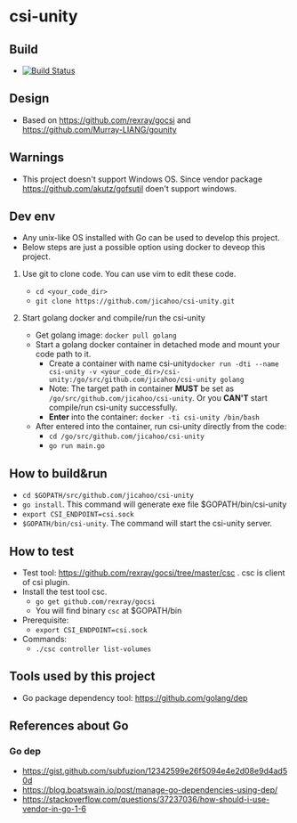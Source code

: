 # csi-unity

## Build
* [![Build Status](https://travis-ci.com/jicahoo/csi-unity.svg?branch=master)](https://travis-ci.com/jicahoo/csi-unity)

## Design
* Based on https://github.com/rexray/gocsi and https://github.com/Murray-LIANG/gounity

## Warnings
* This project doesn't support Windows OS. Since vendor package https://github.com/akutz/gofsutil doen't support windows.

## Dev env
* Any unix-like OS installed with Go can be used to develop this project.
* Below steps are just a possible option using docker to deveop this project.
1. Use git to clone code. You can use vim to edit these code.
    * `cd <your_code_dir>`
    * `git clone https://github.com/jicahoo/csi-unity.git`

2. Start golang docker and compile/run the csi-unity
    * Get golang image: `docker pull golang`
    * Start a golang docker container in detached mode and mount your code path to it.
        * Create a container with name csi-unity`docker run -dti --name csi-unity -v <your_code_dir>/csi-unity:/go/src/github.com/jicahoo/csi-unity golang`
        * Note: The target path in container **MUST** be set as `/go/src/github.com/jicahoo/csi-unity`. Or you **CAN'T** start compile/run csi-unity successfully.
        * **Enter** into the container: `docker -ti csi-unity /bin/bash`
    * After entered into the container, run csi-unity directly from the code:
        * `cd /go/src/github.com/jicahoo/csi-unity`
        * `go run main.go`

## How to build&run
* `cd $GOPATH/src/github.com/jicahoo/csi-unity`
* `go install`. This command will generate exe file $GOPATH/bin/csi-unity
* `export CSI_ENDPOINT=csi.sock`
* `$GOPATH/bin/csi-unity`. The command will start the csi-unity server.

## How to test
* Test tool: https://github.com/rexray/gocsi/tree/master/csc . csc is client of csi plugin.
* Install the test tool csc. 
    * `go get github.com/rexray/gocsi`
    * You will find binary `csc` at $GOPATH/bin
* Prerequisite:
    * `export CSI_ENDPOINT=csi.sock`
* Commands:
    * `./csc controller list-volumes`

## Tools used by this project
* Go package dependency tool: https://github.com/golang/dep


## References about Go
### Go dep
* https://gist.github.com/subfuzion/12342599e26f5094e4e2d08e9d4ad50d
* https://blog.boatswain.io/post/manage-go-dependencies-using-dep/
* https://stackoverflow.com/questions/37237036/how-should-i-use-vendor-in-go-1-6
